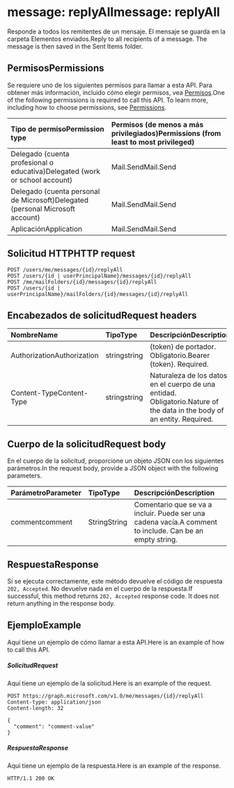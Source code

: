 # <a name="message-replyall"></a><span data-ttu-id="f44eb-101">message: replyAll</span><span class="sxs-lookup"><span data-stu-id="f44eb-101">message: replyAll</span></span>

<span data-ttu-id="f44eb-p101">Responde a todos los remitentes de un mensaje. El mensaje se guarda en la carpeta Elementos enviados.</span><span class="sxs-lookup"><span data-stu-id="f44eb-p101">Reply to all recipients of a message. The message is then saved in the Sent Items folder.</span></span>

## <a name="permissions"></a><span data-ttu-id="f44eb-104">Permisos</span><span class="sxs-lookup"><span data-stu-id="f44eb-104">Permissions</span></span>
<span data-ttu-id="f44eb-p102">Se requiere uno de los siguientes permisos para llamar a esta API. Para obtener más información, incluido cómo elegir permisos, vea [Permisos](../../../concepts/permissions_reference.md).</span><span class="sxs-lookup"><span data-stu-id="f44eb-p102">One of the following permissions is required to call this API. To learn more, including how to choose permissions, see [Permissions](../../../concepts/permissions_reference.md).</span></span>

|<span data-ttu-id="f44eb-107">Tipo de permiso</span><span class="sxs-lookup"><span data-stu-id="f44eb-107">Permission type</span></span>      | <span data-ttu-id="f44eb-108">Permisos (de menos a más privilegiados)</span><span class="sxs-lookup"><span data-stu-id="f44eb-108">Permissions (from least to most privileged)</span></span>              | 
|:--------------------|:---------------------------------------------------------| 
|<span data-ttu-id="f44eb-109">Delegado (cuenta profesional o educativa)</span><span class="sxs-lookup"><span data-stu-id="f44eb-109">Delegated (work or school account)</span></span> | <span data-ttu-id="f44eb-110">Mail.Send</span><span class="sxs-lookup"><span data-stu-id="f44eb-110">Mail.Send</span></span>    | 
|<span data-ttu-id="f44eb-111">Delegado (cuenta personal de Microsoft)</span><span class="sxs-lookup"><span data-stu-id="f44eb-111">Delegated (personal Microsoft account)</span></span> | <span data-ttu-id="f44eb-112">Mail.Send</span><span class="sxs-lookup"><span data-stu-id="f44eb-112">Mail.Send</span></span>    | 
|<span data-ttu-id="f44eb-113">Aplicación</span><span class="sxs-lookup"><span data-stu-id="f44eb-113">Application</span></span> | <span data-ttu-id="f44eb-114">Mail.Send</span><span class="sxs-lookup"><span data-stu-id="f44eb-114">Mail.Send</span></span> | 

## <a name="http-request"></a><span data-ttu-id="f44eb-115">Solicitud HTTP</span><span class="sxs-lookup"><span data-stu-id="f44eb-115">HTTP request</span></span>
<!-- { "blockType": "ignored" } -->
```http
POST /users/me/messages/{id}/replyAll
POST /users/{id | userPrincipalName}/messages/{id}/replyAll
POST /me/mailFolders/{id}/messages/{id}/replyAll
POST /users/{id | userPrincipalName}/mailFolders/{id}/messages/{id}/replyAll
```
## <a name="request-headers"></a><span data-ttu-id="f44eb-116">Encabezados de solicitud</span><span class="sxs-lookup"><span data-stu-id="f44eb-116">Request headers</span></span>
| <span data-ttu-id="f44eb-117">Nombre</span><span class="sxs-lookup"><span data-stu-id="f44eb-117">Name</span></span>       | <span data-ttu-id="f44eb-118">Tipo</span><span class="sxs-lookup"><span data-stu-id="f44eb-118">Type</span></span> | <span data-ttu-id="f44eb-119">Descripción</span><span class="sxs-lookup"><span data-stu-id="f44eb-119">Description</span></span>|
|:---------------|:--------|:----------|
| <span data-ttu-id="f44eb-120">Authorization</span><span class="sxs-lookup"><span data-stu-id="f44eb-120">Authorization</span></span>  | <span data-ttu-id="f44eb-121">string</span><span class="sxs-lookup"><span data-stu-id="f44eb-121">string</span></span>  | <span data-ttu-id="f44eb-p103">{token} de portador. Obligatorio.</span><span class="sxs-lookup"><span data-stu-id="f44eb-p103">Bearer {token}. Required.</span></span> |
| <span data-ttu-id="f44eb-124">Content-Type</span><span class="sxs-lookup"><span data-stu-id="f44eb-124">Content-Type</span></span> | <span data-ttu-id="f44eb-125">string</span><span class="sxs-lookup"><span data-stu-id="f44eb-125">string</span></span>  | <span data-ttu-id="f44eb-p104">Naturaleza de los datos en el cuerpo de una entidad. Obligatorio.</span><span class="sxs-lookup"><span data-stu-id="f44eb-p104">Nature of the data in the body of an entity. Required.</span></span> |

## <a name="request-body"></a><span data-ttu-id="f44eb-128">Cuerpo de la solicitud</span><span class="sxs-lookup"><span data-stu-id="f44eb-128">Request body</span></span>
<span data-ttu-id="f44eb-129">En el cuerpo de la solicitud, proporcione un objeto JSON con los siguientes parámetros.</span><span class="sxs-lookup"><span data-stu-id="f44eb-129">In the request body, provide a JSON object with the following parameters.</span></span>

| <span data-ttu-id="f44eb-130">Parámetro</span><span class="sxs-lookup"><span data-stu-id="f44eb-130">Parameter</span></span>    | <span data-ttu-id="f44eb-131">Tipo</span><span class="sxs-lookup"><span data-stu-id="f44eb-131">Type</span></span>   |<span data-ttu-id="f44eb-132">Descripción</span><span class="sxs-lookup"><span data-stu-id="f44eb-132">Description</span></span>|
|:---------------|:--------|:----------|
|<span data-ttu-id="f44eb-133">comment</span><span class="sxs-lookup"><span data-stu-id="f44eb-133">comment</span></span>|<span data-ttu-id="f44eb-134">String</span><span class="sxs-lookup"><span data-stu-id="f44eb-134">String</span></span>|<span data-ttu-id="f44eb-p105">Comentario que se va a incluir. Puede ser una cadena vacía.</span><span class="sxs-lookup"><span data-stu-id="f44eb-p105">A comment to include. Can be an empty string.</span></span>|

## <a name="response"></a><span data-ttu-id="f44eb-137">Respuesta</span><span class="sxs-lookup"><span data-stu-id="f44eb-137">Response</span></span>

<span data-ttu-id="f44eb-p106">Si se ejecuta correctamente, este método devuelve el código de respuesta `202, Accepted`. No devuelve nada en el cuerpo de la respuesta.</span><span class="sxs-lookup"><span data-stu-id="f44eb-p106">If successful, this method returns `202, Accepted` response code. It does not return anything in the response body.</span></span>

## <a name="example"></a><span data-ttu-id="f44eb-140">Ejemplo</span><span class="sxs-lookup"><span data-stu-id="f44eb-140">Example</span></span>
<span data-ttu-id="f44eb-141">Aquí tiene un ejemplo de cómo llamar a esta API.</span><span class="sxs-lookup"><span data-stu-id="f44eb-141">Here is an example of how to call this API.</span></span>
##### <a name="request"></a><span data-ttu-id="f44eb-142">Solicitud</span><span class="sxs-lookup"><span data-stu-id="f44eb-142">Request</span></span>
<span data-ttu-id="f44eb-143">Aquí tiene un ejemplo de la solicitud.</span><span class="sxs-lookup"><span data-stu-id="f44eb-143">Here is an example of the request.</span></span>
<!-- {
  "blockType": "request",
  "name": "message_replyall"
}-->
```http
POST https://graph.microsoft.com/v1.0/me/messages/{id}/replyAll
Content-type: application/json
Content-length: 32

{
  "comment": "comment-value"
}
```


##### <a name="response"></a><span data-ttu-id="f44eb-144">Respuesta</span><span class="sxs-lookup"><span data-stu-id="f44eb-144">Response</span></span>
<span data-ttu-id="f44eb-145">Aquí tiene un ejemplo de la respuesta.</span><span class="sxs-lookup"><span data-stu-id="f44eb-145">Here is an example of the response.</span></span>
<!-- {
  "blockType": "response",
  "truncated": true
} -->
```http
HTTP/1.1 200 OK
```

<!-- uuid: 8fcb5dbc-d5aa-4681-8e31-b001d5168d79
2015-10-25 14:57:30 UTC -->
<!-- {
  "type": "#page.annotation",
  "description": "message: replyAll",
  "keywords": "",
  "section": "documentation",
  "tocPath": ""
}-->
